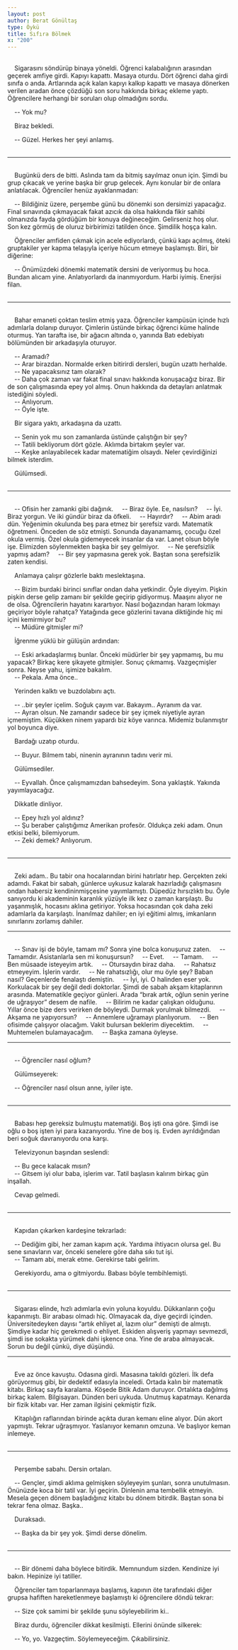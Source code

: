```yaml
---
layout: post
author: Berat Gönültaş
type: Öykü
title: Sıfıra Bölmek
x: "200"
---
```

<br/>
&nbsp;&nbsp;&nbsp;&nbsp;Sigarasını söndürüp binaya yöneldi. Öğrenci kalabalığının arasından geçerek amfiye girdi. Kapıyı kapattı. Masaya oturdu. Dört öğrenci daha girdi sınıfa o anda. Artlarında açık kalan kapıyı kalkıp kapattı ve masaya dönerken verilen aradan önce çözdüğü son soru hakkında birkaç ekleme yaptı. Öğrencilere herhangi bir soruları olup olmadığını sordu.

&nbsp;&nbsp;&nbsp;&nbsp;-- Yok mu?  

&nbsp;&nbsp;&nbsp;&nbsp;Biraz bekledi.  

&nbsp;&nbsp;&nbsp;&nbsp;-- Güzel. Herkes her şeyi anlamış.  
<br/>

---
<br/>
&nbsp;&nbsp;&nbsp;&nbsp;Bugünkü ders de bitti.  Aslında tam da bitmiş sayılmaz onun için. Şimdi bu grup çıkacak ve yerine başka bir grup gelecek. Aynı konular bir de onlara anlatılacak. Öğrenciler henüz ayaklanmadan:

&nbsp;&nbsp;&nbsp;&nbsp;-- Bildiğiniz üzere, perşembe günü bu dönemki son dersimizi yapacağız. Final sınavında çıkmayacak fakat azıcık da olsa hakkında fikir sahibi olmanızda fayda gördüğüm bir konuya değineceğim. Gelirseniz hoş olur. Son kez görmüş de oluruz birbirimizi tatilden önce. Şimdilik hoşça kalın.

&nbsp;&nbsp;&nbsp;&nbsp;Öğrenciler amfiden çıkmak için acele ediyorlardı, çünkü kapı açılmış, öteki gruptakiler yer kapma telaşıyla içeriye hücum etmeye başlamıştı. Biri, bir diğerine:

&nbsp;&nbsp;&nbsp;&nbsp;-- Önümüzdeki dönemki matematik dersini de veriyormuş bu hoca. Bundan alıcam yine. Anlatıyorlardı da inanmıyordum. Harbi iyimiş. Enerjisi filan.  
<br/>

---
<br/>
&nbsp;&nbsp;&nbsp;&nbsp;Bahar emaneti çoktan teslim etmiş yaza. Öğrenciler kampüsün içinde hızlı adımlarla dolanıp duruyor. Çimlerin üstünde birkaç öğrenci küme halinde oturmuş. Yan tarafta ise, bir ağacın altında o, yanında Batı edebiyatı bölümünden bir arkadaşıyla oturuyor.

&nbsp;&nbsp;&nbsp;&nbsp;-- Aramadı?  
&nbsp;&nbsp;&nbsp;&nbsp;-- Arar birazdan. Normalde erken bitirirdi dersleri, bugün uzattı herhalde.  
&nbsp;&nbsp;&nbsp;&nbsp;-- Ne yapacaksınız tam olarak?  
&nbsp;&nbsp;&nbsp;&nbsp;-- Daha çok zaman var fakat final sınavı hakkında konuşacağız biraz. Bir de son çalışmasında epey yol almış. Onun hakkında da detayları anlatmak istediğini söyledi.  
&nbsp;&nbsp;&nbsp;&nbsp;-- Anlıyorum.  
&nbsp;&nbsp;&nbsp;&nbsp;-- Öyle işte.  

&nbsp;&nbsp;&nbsp;&nbsp;Bir sigara yaktı, arkadaşına da uzattı.

&nbsp;&nbsp;&nbsp;&nbsp;-- Senin yok mu son zamanlarda üstünde çalıştığın bir şey?  
&nbsp;&nbsp;&nbsp;&nbsp;-- Tatili bekliyorum dört gözle. Aklımda birtakım şeyler var.  
&nbsp;&nbsp;&nbsp;&nbsp;-- Keşke anlayabilecek kadar matematiğim olsaydı. Neler çevirdiğinizi bilmek isterdim.  

&nbsp;&nbsp;&nbsp;&nbsp;Gülümsedi.  
<br/>

---
<br/>
&nbsp;&nbsp;&nbsp;&nbsp;-- Ofisin her zamanki gibi dağınık.  
&nbsp;&nbsp;&nbsp;&nbsp;-- Biraz öyle. Ee, nasılsın?  
&nbsp;&nbsp;&nbsp;&nbsp;-- İyi. Biraz yorgun. Ve iki gündür biraz da öfkeli.  
&nbsp;&nbsp;&nbsp;&nbsp;-- Hayırdır?  
&nbsp;&nbsp;&nbsp;&nbsp;-- Abim aradı dün. Yeğenimin okulunda beş para etmez bir şerefsiz vardı. Matematik öğretmeni. Önceden de söz etmişti. Sonunda dayanamamış, çocuğu özel okula vermiş. Özel okula gidemeyecek insanlar da var. Lanet olsun böyle işe. Elimizden söylenmekten başka bir şey gelmiyor.  
&nbsp;&nbsp;&nbsp;&nbsp;-- Ne şerefsizlik yapmış adam?  
&nbsp;&nbsp;&nbsp;&nbsp;-- Bir şey yapmasına gerek yok. Baştan sona şerefsizlik zaten kendisi.  

&nbsp;&nbsp;&nbsp;&nbsp;Anlamaya çalışır gözlerle baktı meslektaşına.  

&nbsp;&nbsp;&nbsp;&nbsp;-- Bizim burdaki birinci sınıflar ondan daha yetkindir. Öyle diyeyim. Pişkin pişkin derse gelip zamanı bir şekilde geçirip gidiyormuş. Maaşını alıyor ne de olsa. Öğrencilerin hayatını karartıyor. Nasıl boğazından haram lokmayı geçiriyor böyle rahatça? Yatağında gece gözlerini tavana diktiğinde hiç mi içini kemirmiyor bu?  
&nbsp;&nbsp;&nbsp;&nbsp;-- Müdüre gitmişler mi?  

&nbsp;&nbsp;&nbsp;&nbsp;İğrenme yüklü bir gülüşün ardından:  

&nbsp;&nbsp;&nbsp;&nbsp;-- Eski arkadaşlarmış bunlar. Önceki müdürler bir şey yapmamış, bu mu yapacak? Birkaç kere şikayete gitmişler. Sonuç çıkmamış. Vazgeçmişler sonra. Neyse yahu, işimize bakalım.  
&nbsp;&nbsp;&nbsp;&nbsp;-- Pekala. Ama önce..  

&nbsp;&nbsp;&nbsp;&nbsp;Yerinden kalktı ve buzdolabını açtı.  

&nbsp;&nbsp;&nbsp;&nbsp;-- ..bir şeyler içelim. Soğuk çayım var. Bakayım.. Ayranım da var.  
&nbsp;&nbsp;&nbsp;&nbsp;-- Ayran olsun. Ne zamandır sadece bir şey içmek niyetiyle ayran içmemiştim. Küçükken ninem yapardı biz köye varınca. Midemiz bulanmıştır yol boyunca diye.  

&nbsp;&nbsp;&nbsp;&nbsp;Bardağı uzatıp oturdu.  

&nbsp;&nbsp;&nbsp;&nbsp;-- Buyur. Bilmem tabi, ninenin ayranının tadını verir mi.  

&nbsp;&nbsp;&nbsp;&nbsp;Gülümsediler.  

&nbsp;&nbsp;&nbsp;&nbsp;-- Eyvallah. Önce çalışmamızdan bahsedeyim. Sona yaklaştık. Yakında yayımlayacağız.

&nbsp;&nbsp;&nbsp;&nbsp;Dikkatle dinliyor.  

&nbsp;&nbsp;&nbsp;&nbsp;-- Epey hızlı yol aldınız?  
&nbsp;&nbsp;&nbsp;&nbsp;-- Şu beraber çalıştığımız Amerikan profesör. Oldukça zeki adam. Onun etkisi belki, bilemiyorum.  
&nbsp;&nbsp;&nbsp;&nbsp;-- Zeki demek? Anlıyorum.  
<br/>

---
<br/>
&nbsp;&nbsp;&nbsp;&nbsp;Zeki adam.. Bu tabir ona hocalarından birini hatırlatır hep. Gerçekten zeki adamdı. Fakat bir sabah, günlerce uykusuz kalarak hazırladığı çalışmasını ondan habersiz kendininmişçesine yayımlamıştı. Düpedüz hırsızlıktı bu. Öyle sanıyordu ki akademinin karanlık yüzüyle ilk kez o zaman karşılaştı. Bu yaşanmışlık, hocasını aklına getiriyor. Yoksa hocasından çok daha zeki adamlarla da karşılaştı. İnanılmaz dahiler; en iyi eğitimi almış, imkanların sınırlarını zorlamış dahiler.  
<br/>

---
<br/>
&nbsp;&nbsp;&nbsp;&nbsp;-- Sınav işi de böyle, tamam mı? Sonra yine bolca konuşuruz zaten.  
&nbsp;&nbsp;&nbsp;&nbsp;-- Tamamdır. Asistanlarla sen mi konuşursun?  
&nbsp;&nbsp;&nbsp;&nbsp;-- Evet.  
&nbsp;&nbsp;&nbsp;&nbsp;-- Tamam.  
&nbsp;&nbsp;&nbsp;&nbsp;-- Ben müsaade isteyeyim artık.  
&nbsp;&nbsp;&nbsp;&nbsp;-- Otursaydın biraz daha.  
&nbsp;&nbsp;&nbsp;&nbsp;-- Rahatsız etmeyeyim. İşlerin vardır.  
&nbsp;&nbsp;&nbsp;&nbsp;-- Ne rahatsızlığı, olur mu öyle şey? Baban nasıl? Geçenlerde fenalaştı demiştin.  
&nbsp;&nbsp;&nbsp;&nbsp;-- İyi, iyi. O halinden eser yok. Korkulacak bir şey değil dedi doktorlar. Şimdi de sabah akşam kitaplarının arasında. Matematikle geçiyor günleri. Arada “bırak artık, oğlun senin yerine de uğraşıyor” desem de nafile.  
&nbsp;&nbsp;&nbsp;&nbsp;-- Bilirim ne kadar çalışkan olduğunu. Yıllar önce bize ders verirken de böyleydi. Durmak yorulmak bilmezdi.  
&nbsp;&nbsp;&nbsp;&nbsp;-- Akşama ne yapıyorsun?  
&nbsp;&nbsp;&nbsp;&nbsp;-- Annemlere uğramayı planlıyorum.  
&nbsp;&nbsp;&nbsp;&nbsp;-- Ben ofisimde çalışıyor olacağım. Vakit bulursan beklerim diyecektim.  
&nbsp;&nbsp;&nbsp;&nbsp;-- Muhtemelen bulamayacağım.  
&nbsp;&nbsp;&nbsp;&nbsp;-- Başka zamana öyleyse.  
<br/>

---
<br/>
&nbsp;&nbsp;&nbsp;&nbsp;-- Öğrenciler nasıl oğlum?  

&nbsp;&nbsp;&nbsp;&nbsp;Gülümseyerek:  

&nbsp;&nbsp;&nbsp;&nbsp;-- Öğrenciler nasıl olsun anne, iyiler işte.  
<br/>

---
<br/>
&nbsp;&nbsp;&nbsp;&nbsp;Babası hep gereksiz bulmuştu matematiği. Boş işti ona göre. Şimdi ise oğlu o boş işten iyi para kazanıyordu. Yine de boş iş. Evden ayrıldığından beri soğuk davranıyordu ona karşı.  

&nbsp;&nbsp;&nbsp;&nbsp;Televizyonun başından seslendi:  

&nbsp;&nbsp;&nbsp;&nbsp;-- Bu gece kalacak mısın?  
&nbsp;&nbsp;&nbsp;&nbsp;-- Gitsem iyi olur baba, işlerim var. Tatil başlasın kalırım birkaç gün inşallah.  

&nbsp;&nbsp;&nbsp;&nbsp;Cevap gelmedi.  
<br/>

---
<br/>
&nbsp;&nbsp;&nbsp;&nbsp;Kapıdan çıkarken kardeşine tekrarladı:  

&nbsp;&nbsp;&nbsp;&nbsp;-- Dediğim gibi, her zaman kapım açık. Yardıma ihtiyacın olursa gel. Bu sene sınavların var, önceki senelere göre daha sıkı tut işi.  
&nbsp;&nbsp;&nbsp;&nbsp;-- Tamam abi, merak etme. Gerekirse tabi gelirim.  

&nbsp;&nbsp;&nbsp;&nbsp;Gerekiyordu, ama o gitmiyordu. Babası böyle tembihlemişti.  
<br/>

---
<br/>
&nbsp;&nbsp;&nbsp;&nbsp;Sigarası elinde, hızlı adımlarla evin yoluna koyuldu. Dükkanların çoğu kapanmıştı. Bir arabası olmadı hiç. Olmayacak da, diye geçirdi içinden. Üniversitedeyken dayısı “artık ehliyet al, lazım olur” demişti de almıştı. Şimdiye kadar hiç gerekmedi o ehliyet. Eskiden alışveriş yapmayı sevmezdi, şimdi ise sokakta yürümek dahi işkence ona. Yine de araba almayacak. Sorun bu değil çünkü, diye düşündü.  
<br/>

---
<br/>
&nbsp;&nbsp;&nbsp;&nbsp;Eve az önce kavuştu. Odasına girdi. Masasına takıldı gözleri. İlk defa görüyormuş gibi, bir dedektif edasıyla inceledi. Ortada kalın bir matematik kitabı. Birkaç sayfa karalama. Köşede Bitik Adam duruyor. Ortalıkta dağılmış birkaç kalem. Bilgisayarı. Dünden beri uykuda. Unutmuş kapatmayı. Kenarda bir fizik kitabı var. Her zaman ilgisini çekmiştir fizik.  

&nbsp;&nbsp;&nbsp;&nbsp;Kitaplığın raflarından birinde açıkta duran kemanı eline alıyor. Dün akort yapmıştı. Tekrar uğraşmıyor. Yaslanıyor kemanın omzuna. Ve başlıyor keman inlemeye.  
<br/>

---
<br/>
&nbsp;&nbsp;&nbsp;&nbsp;Perşembe sabahı. Dersin ortaları.  

&nbsp;&nbsp;&nbsp;&nbsp;-- Gençler, şimdi aklıma gelmişken söyleyeyim şunları, sonra unutulmasın. Önünüzde koca bir tatil var. İyi geçirin. Dinlenin ama tembellik etmeyin. Mesela geçen dönem başladığınız kitabı bu dönem bitirdik. Baştan sona bi tekrar fena olmaz. Başka..

&nbsp;&nbsp;&nbsp;&nbsp;Duraksadı.  

&nbsp;&nbsp;&nbsp;&nbsp;-- Başka da bir şey yok. Şimdi derse dönelim.  
<br/>

---
<br/>
&nbsp;&nbsp;&nbsp;&nbsp;-- Bir dönemi daha böylece bitirdik. Memnundum sizden. Kendinize iyi bakın. Hepinize iyi tatiller.  

&nbsp;&nbsp;&nbsp;&nbsp;Öğrenciler tam toparlanmaya başlamış, kapının öte tarafındaki diğer grupsa hafiften hareketlenmeye başlamıştı ki öğrencilere döndü tekrar:  

&nbsp;&nbsp;&nbsp;&nbsp;-- Size çok samimi bir şekilde şunu söyleyebilirim ki..    

&nbsp;&nbsp;&nbsp;&nbsp;Biraz durdu, öğrenciler dikkat kesilmişti. Ellerini önünde silkerek:

&nbsp;&nbsp;&nbsp;&nbsp;-- Yo, yo. Vazgeçtim. Söylemeyeceğim. Çıkabilirsiniz.  
